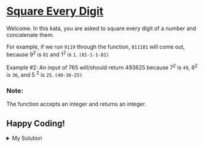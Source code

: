 # [Square Every Digit](https://www.codewars.com/kata/546e2562b03326a88e000020)

Welcome. In this kata, you are asked to square every digit of a number and concatenate them.

For example, if we run `9119` through the function, `811181` will come out, because 9<sup>2</sup> is `81` and 1<sup>2</sup> is `1`. `(81-1-1-81)`

Example #2: An input of 765 will/should return 493625 because 7<sup>2</sup> is `49`, 6<sup>2</sup> is `36`, and 5 <sup>2</sup> is `25`. `(49-36-25)`

### Note:

The function accepts an integer and returns an integer.

## Happy Coding!

<details><summary>My Solution</summary>

```js
function squareDigits(num) {
  // Convert the number to a string
  // Split it into an array of characters
  // Map over each digit, squaring it
  // Join the squared digits back into a string
  // Convert the resulting string to a number using the unary plus operator
  return +num
    .toString()
    .split('')
    .map(el => el ** 2)
    .join('')
}
```

</details>
